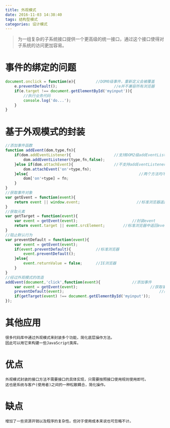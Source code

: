 ```yaml
---
title: 外观模式
date: 2016-11-03 14:38:40
tags: 结构型模式
categories: 设计模式
---
```

> 为一组复杂的子系统接口提供一个更高级的统一接口，通过这个接口使得对子系统的访问更加容易。

<!--more-->
# 事件的绑定的问题
```javascript
document.onclick = function(e){         //DOM0级事件，重新定义会被覆盖
    e.preventDefault();                         //e并不兼容所有浏览器
    if(e.target !== document.getElementById('myinput')){
        //执行业务代码
        console.log('do...');
    }
}
```

# 基于外观模式的封装
```javascript
//添加事件函数
function addEvent(dom,type,fn){
    if(dom.addEventListener){                   //支持DOM2级addEventListener方法的浏览器
        dom.addEventListener(type,fn,false);
    }else if(dom.attachEvent){                  //不支持addEventListener但支持attachEvent的浏览器
        dom.attachEvent('on'+type,fn);
    }else{                                                 //两个方法均不支持的浏览器
        dom['on'+type] = fn;
    }
}
//获取事件对象
var getEvent = function(event){
    return event || window.event;                         //标准浏览器返回event，IE浏览器返回window.event
}
//获取元素
var getTarget = function(event){
    var event = getEvent(event);                        //封装event
    return event.target || event.srcElement;        //标准浏览器中返回event.target,IE中返回event.srcElement;
}
//阻止默认行为
var preventDefault = function(event){
    var event = getEvent(event);
    if(event.preventDefault){           //标准浏览器
        event.preventDefault();
    }else{
        event.returnValue = false;      //IE浏览器
    }
}
//经过外观模式的改造
addEvent(document,'click',function(event){              //添加事件
    var event = getEvent(event);                                //获取事件对象
    preventDefault(event);                                          //阻止默认行为
    if(getTarget(event) !== document.getElementById('myinput'));        //判断元素
});
```
 
# 其他应用
    很多代码库中通过外观模式来封装多个功能，简化底层操作方法。
    因此可以用它来构建一些JavaScript类库。

# 优点
    外观模式封装的接口方法不需要接口的具体实现，只需要按照接口使用规则使用即可。
    这也是系统与客户(使用者)之间的一种松散耦合，简化操作。

# 缺点
    增加了一些资源开销以及程序的复杂性。但对于使用成本来说也可忽略不计。 
